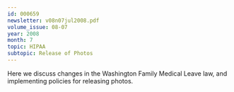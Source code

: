 ```yaml
---
id: 000659
newsletter: v08n07jul2008.pdf
volume_issue: 08-07
year: 2008
month: 7
topic: HIPAA
subtopic: Release of Photos
---
```


Here we discuss changes in the Washington Family Medical Leave law, and implementing policies for releasing photos.